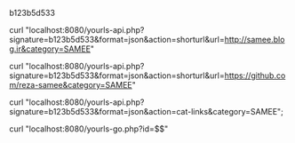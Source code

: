 
b123b5d533

curl "localhost:8080/yourls-api.php?signature=b123b5d533&format=json&action=shorturl&url=http://samee.blog.ir&category=SAMEE"

curl "localhost:8080/yourls-api.php?signature=b123b5d533&format=json&action=shorturl&url=https://github.com/reza-samee&category=SAMEE"



curl "localhost:8080/yourls-api.php?signature=b123b5d533&format=json&action=cat-links&category=SAMEE";

curl "localhost:8080/yourls-go.php?id=$$"